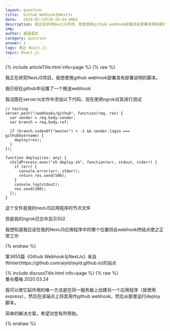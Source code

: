 ```yaml
---
layout: question
title:  Github Webhook与NextJs
date:   2020-03-24T10:28:44.000Z
description: 我正在研究NextJS项目，我想使用github webhook部署具有部署说明的脚本。我已经在github中设置了一个推送webhook我试图在...
img: 
author: 猿蛋蛋凯
category: question
answer: 1
tags: 表达 React.js
topic: React.js
---
```

<div class="article-root">
  <div class="article">
    {% include articleTitle.html info=page %}
    {% raw %}
    <div class="article-content"><p><font style="vertical-align: inherit;"><font style="vertical-align: inherit;">我正在研究NextJS项目，我想使用github webhook部署具有部署说明的脚本。</font></font></p>

<p><font style="vertical-align: inherit;"><font style="vertical-align: inherit;">我已经在github中设置了一个推送webhook</font></font></p>

<p><font style="vertical-align: inherit;"><font style="vertical-align: inherit;">我试图在server.ts文件中添加以下代码，现在使用ngrok对其进行测试</font></font></p>

<pre><code>// testing<font></font>
server.post("/webhooks/github", function(req, res) {<font></font>
  var sender = req.body.sender;<font></font>
  var branch = req.body.ref;<font></font>
<font></font>
  if (branch.indexOf("master") &gt; -1 &amp;&amp; sender.login === githubUsername) {<font></font>
    deploy(res);<font></font>
  }<font></font>
});<font></font>
<font></font>
function deploy(res: any) {<font></font>
  childProcess.exec("sh deploy.sh", function(err, stdout, stderr) {<font></font>
    if (err) {<font></font>
      console.error(err, stderr);<font></font>
      return res.send(500);<font></font>
    }<font></font>
    console.log(stdout);<font></font>
    res.send(200);<font></font>
  });<font></font>
}<font></font>
</code></pre>

<p><font style="vertical-align: inherit;"><font style="vertical-align: inherit;">这个文件是我的nextJS应用程序的节点文件</font></font></p>

<p><font style="vertical-align: inherit;"><font style="vertical-align: inherit;">但是我的ngrok日志中显示502</font></font></p>

<p><font style="vertical-align: inherit;"><font style="vertical-align: inherit;">我想知道我应该在我的NextJS应用程序中的哪个位置将此webhook终结点使之正常工作</font></font></p></div>
    {% endraw %}
  </div>
  <p class="winter_mark">第3655篇《Github Webhook与NextJs》来自Winter(https://github.com/aiyld/aiyld.github.io)的站点</p>
  <div class="discuss-wrapper">
    {% include discussTitle.html info=page %}
    {% raw %}
    <div class="discuss-item">
        <div class="discuss-parent">
          <div class="discuss-meta">
            <span class="discuss-user">番长樱梅</span>
            <span class="discuss-time">2020.03.24</span>
          </div>
          <div class="discuss-comment"><p><font style="vertical-align: inherit;"><font style="vertical-align: inherit;">我可以使它起作用的唯一方法是在同一服务器上创建另一个应用程序（我使用express），然后在该端点上将其用作github webhook，然后从那里运行deploy脚本。</font></font></p>

<p><font style="vertical-align: inherit;"><font style="vertical-align: inherit;">简单的解决方案，希望对您有所帮助。</font></font></p></div>
        </div></div>
    {% endraw %}
  </div>
<div>
